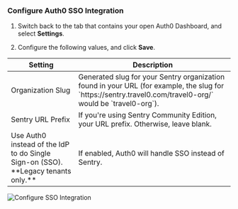 ### Configure Auth0 SSO Integration

1. Switch back to the tab that contains your open Auth0 Dashboard, and select **Settings**.

2. Configure the following values, and click **Save**.

<table class="table">
    <thead>
        <tr>
            <th><strong>Setting</strong></th>
            <th><strong>Description</strong></th>
        </tr>
    </thead>
    <tbody>
        <tr>
            <td>Organization Slug</td>
            <td>Generated slug for your Sentry organization found in your URL (for example, the slug for `https://sentry.travel0.com/travel0-org/` would be `travel0-org`).</td>
        </tr>
        <tr>
            <td>Sentry URL Prefix</td>
            <td>If you're using Sentry Community Edition, your URL prefix. Otherwise, leave blank.</td>
        </tr>
        <tr>
            <td>Use Auth0 instead of the IdP to do Single Sign-on (SSO). **Legacy tenants only.**</td>
            <td>If enabled, Auth0 will handle SSO instead of Sentry.</td>
        </tr>
    </tbody>
</table>

![Configure SSO Integration](https://auth0.com/docs/media/articles/dashboard/sso-integrations/settings-sentry.png)
